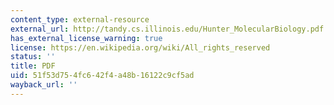 ```yaml
---
content_type: external-resource
external_url: http://tandy.cs.illinois.edu/Hunter_MolecularBiology.pdf
has_external_license_warning: true
license: https://en.wikipedia.org/wiki/All_rights_reserved
status: ''
title: PDF
uid: 51f53d75-4fc6-42f4-a48b-16122c9cf5ad
wayback_url: ''
---
```

